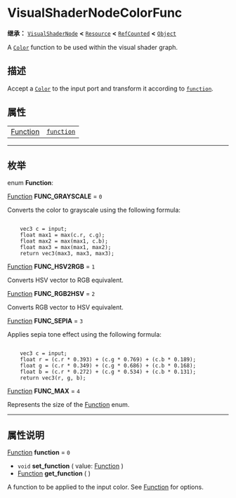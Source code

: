 <!-- ⚠ 请勿编辑本文件 ⚠ -->
<!-- 本文档使用脚本从 WeDot 引擎源码仓库生成。 -->
<!-- 生成脚本：https://github.com/WeDot-Engine/WeDot/tree/4.3/doc/tools/make_md.py； -->
<!-- 原文件：https://github.com/WeDot-Engine/WeDot/tree/4.3/doc/classes/VisualShaderNodeColorFunc.xml。 -->

<div id="_class_visualshadernodecolorfunc"></div>

# VisualShaderNodeColorFunc

**继承：** [`VisualShaderNode`](class_visualshadernode.md) **<** [`Resource`](class_resource.md) **<** [`RefCounted`](class_refcounted.md) **<** [`Object`](class_object.md)

A [`Color`](class_color.md) function to be used within the visual shader graph.

## 描述

Accept a [`Color`](class_color.md) to the input port and transform it according to [`function`](#class_visualshadernodecolorfunc_property_function).

## 属性

|||
|:-:|:--|
| [Function](#enum_visualshadernodecolorfunc_function) | [`function`](#class_visualshadernodecolorfunc_property_function) | ``0`` |

<!-- rst-class:: classref-section-separator -->

---

## 枚举

<div id="_class_enum_visualshadernodecolorfunc_function"></div>

enum **Function**: <div id="enum_visualshadernodecolorfunc_function"></div>

<div id="_class_visualshadernodecolorfunc_constant_func_grayscale"></div>

[Function](#enum_visualshadernodecolorfunc_function) **FUNC_GRAYSCALE** = ``0``

Converts the color to grayscale using the following formula:

```

    vec3 c = input;
    float max1 = max(c.r, c.g);
    float max2 = max(max1, c.b);
    float max3 = max(max1, max2);
    return vec3(max3, max3, max3);
```



<div id="_class_visualshadernodecolorfunc_constant_func_hsv2rgb"></div>

[Function](#enum_visualshadernodecolorfunc_function) **FUNC_HSV2RGB** = ``1``

Converts HSV vector to RGB equivalent.

<div id="_class_visualshadernodecolorfunc_constant_func_rgb2hsv"></div>

[Function](#enum_visualshadernodecolorfunc_function) **FUNC_RGB2HSV** = ``2``

Converts RGB vector to HSV equivalent.

<div id="_class_visualshadernodecolorfunc_constant_func_sepia"></div>

[Function](#enum_visualshadernodecolorfunc_function) **FUNC_SEPIA** = ``3``

Applies sepia tone effect using the following formula:

```

    vec3 c = input;
    float r = (c.r * 0.393) + (c.g * 0.769) + (c.b * 0.189);
    float g = (c.r * 0.349) + (c.g * 0.686) + (c.b * 0.168);
    float b = (c.r * 0.272) + (c.g * 0.534) + (c.b * 0.131);
    return vec3(r, g, b);
```



<div id="_class_visualshadernodecolorfunc_constant_func_max"></div>

[Function](#enum_visualshadernodecolorfunc_function) **FUNC_MAX** = ``4``

Represents the size of the [Function](#enum_visualshadernodecolorfunc_function) enum.

<!-- rst-class:: classref-section-separator -->

---

## 属性说明

<div id="_class_visualshadernodecolorfunc_property_function"></div>

[Function](#enum_visualshadernodecolorfunc_function) **function** = ``0`` <div id="class_visualshadernodecolorfunc_property_function"></div>

- `void` **set_function** ( value: [Function](#enum_visualshadernodecolorfunc_function) )
- [Function](#enum_visualshadernodecolorfunc_function) **get_function** ( )

A function to be applied to the input color. See [Function](#enum_visualshadernodecolorfunc_function) for options.

[^virtual]: 本方法通常需要用户覆盖才能生效。
[^const]: 本方法无副作用，不会修改该实例的任何成员变量。
[^vararg]: 本方法除了能接受在此处描述的参数外，还能够继续接受任意数量的参数。
[^constructor]: 本方法用于构造某个类型。
[^static]: 调用本方法无需实例，可直接使用类名进行调用。
[^operator]: 本方法描述的是使用本类型作为左操作数的有效运算符。
[^bitfield]: 这个值是由下列位标志构成位掩码的整数。
[^void]: 无返回值。
